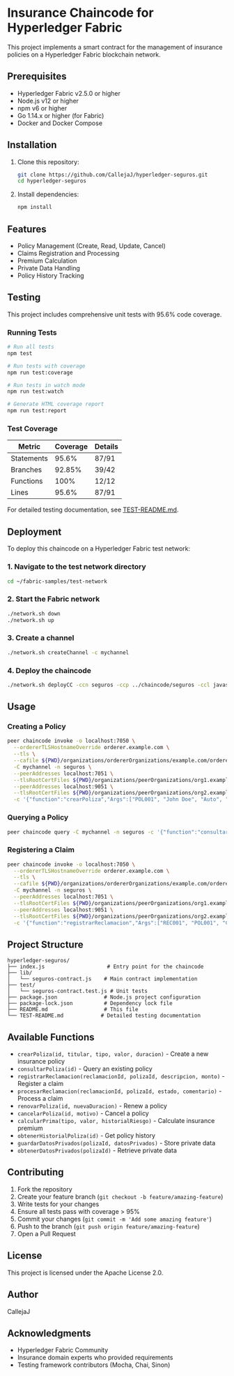 # Insurance Chaincode for Hyperledger Fabric

This project implements a smart contract for the management of insurance policies on a Hyperledger Fabric blockchain network.

## Prerequisites

- Hyperledger Fabric v2.5.0 or higher
- Node.js v12 or higher
- npm v6 or higher
- Go 1.14.x or higher (for Fabric)
- Docker and Docker Compose

## Installation

1. Clone this repository:

   ```bash
   git clone https://github.com/CallejaJ/hyperledger-seguros.git
   cd hyperledger-seguros
   ```

2. Install dependencies:
   ```bash
   npm install
   ```

## Features

- Policy Management (Create, Read, Update, Cancel)
- Claims Registration and Processing
- Premium Calculation
- Private Data Handling
- Policy History Tracking

## Testing

This project includes comprehensive unit tests with 95.6% code coverage.

### Running Tests

```bash
# Run all tests
npm test

# Run tests with coverage
npm run test:coverage

# Run tests in watch mode
npm run test:watch

# Generate HTML coverage report
npm run test:report
```

### Test Coverage

| Metric     | Coverage | Details |
| ---------- | -------- | ------- |
| Statements | 95.6%    | 87/91   |
| Branches   | 92.85%   | 39/42   |
| Functions  | 100%     | 12/12   |
| Lines      | 95.6%    | 87/91   |

For detailed testing documentation, see [TEST-README.md](./TEST-README.md).

## Deployment

To deploy this chaincode on a Hyperledger Fabric test network:

### 1. Navigate to the test network directory

```bash
cd ~/fabric-samples/test-network
```

### 2. Start the Fabric network

```bash
./network.sh down
./network.sh up
```

### 3. Create a channel

```bash
./network.sh createChannel -c mychannel
```

### 4. Deploy the chaincode

```bash
./network.sh deployCC -ccn seguros -ccp ../chaincode/seguros -ccl javascript
```

## Usage

### Creating a Policy

```bash
peer chaincode invoke -o localhost:7050 \
  --ordererTLSHostnameOverride orderer.example.com \
  --tls \
  --cafile ${PWD}/organizations/ordererOrganizations/example.com/orderers/orderer.example.com/msp/tlscacerts/tlsca.example.com-cert.pem \
  -C mychannel -n seguros \
  --peerAddresses localhost:7051 \
  --tlsRootCertFiles ${PWD}/organizations/peerOrganizations/org1.example.com/peers/peer0.org1.example.com/tls/ca.crt \
  --peerAddresses localhost:9051 \
  --tlsRootCertFiles ${PWD}/organizations/peerOrganizations/org2.example.com/peers/peer0.org2.example.com/tls/ca.crt \
  -c '{"function":"crearPoliza","Args":["POL001", "John Doe", "Auto", "10000", "12"]}'
```

### Querying a Policy

```bash
peer chaincode query -C mychannel -n seguros -c '{"function":"consultarPoliza","Args":["POL001"]}'
```

### Registering a Claim

```bash
peer chaincode invoke -o localhost:7050 \
  --ordererTLSHostnameOverride orderer.example.com \
  --tls \
  --cafile ${PWD}/organizations/ordererOrganizations/example.com/orderers/orderer.example.com/msp/tlscacerts/tlsca.example.com-cert.pem \
  -C mychannel -n seguros \
  --peerAddresses localhost:7051 \
  --tlsRootCertFiles ${PWD}/organizations/peerOrganizations/org1.example.com/peers/peer0.org1.example.com/tls/ca.crt \
  --peerAddresses localhost:9051 \
  --tlsRootCertFiles ${PWD}/organizations/peerOrganizations/org2.example.com/peers/peer0.org2.example.com/tls/ca.crt \
  -c '{"function":"registrarReclamacion","Args":["REC001", "POL001", "Collision damage", "500"]}'
```

## Project Structure

```
hyperledger-seguros/
├── index.js                    # Entry point for the chaincode
├── lib/
│   └── seguros-contract.js    # Main contract implementation
├── test/
│   └── seguros-contract.test.js # Unit tests
├── package.json               # Node.js project configuration
├── package-lock.json          # Dependency lock file
├── README.md                  # This file
└── TEST-README.md            # Detailed testing documentation
```

## Available Functions

- `crearPoliza(id, titular, tipo, valor, duracion)` - Create a new insurance policy
- `consultarPoliza(id)` - Query an existing policy
- `registrarReclamacion(reclamacionId, polizaId, descripcion, monto)` - Register a claim
- `procesarReclamacion(reclamacionId, polizaId, estado, comentario)` - Process a claim
- `renovarPoliza(id, nuevaDuracion)` - Renew a policy
- `cancelarPoliza(id, motivo)` - Cancel a policy
- `calcularPrima(tipo, valor, historialRiesgo)` - Calculate insurance premium
- `obtenerHistorialPoliza(id)` - Get policy history
- `guardarDatosPrivados(polizaId, datosPrivados)` - Store private data
- `obtenerDatosPrivados(polizaId)` - Retrieve private data

## Contributing

1. Fork the repository
2. Create your feature branch (`git checkout -b feature/amazing-feature`)
3. Write tests for your changes
4. Ensure all tests pass with coverage > 95%
5. Commit your changes (`git commit -m 'Add some amazing feature'`)
6. Push to the branch (`git push origin feature/amazing-feature`)
7. Open a Pull Request

## License

This project is licensed under the Apache License 2.0.

## Author

CallejaJ

## Acknowledgments

- Hyperledger Fabric Community
- Insurance domain experts who provided requirements
- Testing framework contributors (Mocha, Chai, Sinon)
